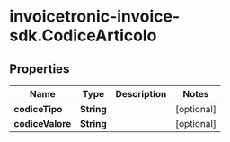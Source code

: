 # invoicetronic-invoice-sdk.CodiceArticolo

## Properties

Name | Type | Description | Notes
------------ | ------------- | ------------- | -------------
**codiceTipo** | **String** |  | [optional] 
**codiceValore** | **String** |  | [optional] 


